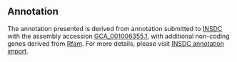 

Annotation
----------

The annotation presented is derived from annotation submitted to
[INSDC](http://www.insdc.org) with the assembly accession
[GCA\_001006355.1](http://www.ebi.ac.uk/ena/data/view/GCA_001006355.1),
with additional non-coding genes derived from
[Rfam](http://rfam.xfam.org/). For more details, please visit [INSDC
annotation
import](http://ensemblgenomes.org/info/data/insdc_annotation).
